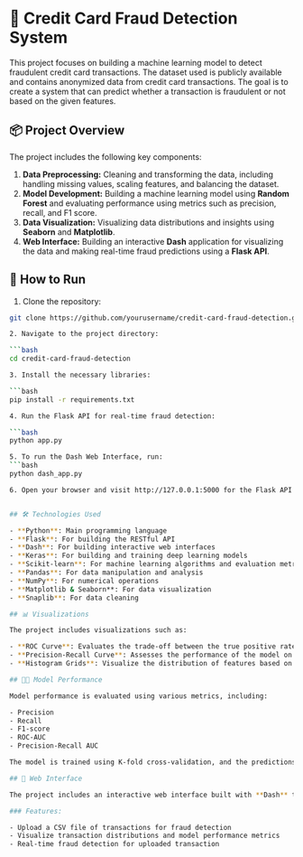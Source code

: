 # 🚀 Credit Card Fraud Detection System

This project focuses on building a machine learning model to detect fraudulent credit card transactions. The dataset used is publicly available and contains anonymized data from credit card transactions. The goal is to create a system that can predict whether a transaction is fraudulent or not based on the given features.

## 📦 Project Overview

The project includes the following key components:
1. **Data Preprocessing:** Cleaning and transforming the data, including handling missing values, scaling features, and balancing the dataset.
2. **Model Development:** Building a machine learning model using **Random Forest** and evaluating performance using metrics such as precision, recall, and F1 score.
3. **Data Visualization:** Visualizing data distributions and insights using **Seaborn** and **Matplotlib**.
4. **Web Interface:** Building an interactive **Dash** application for visualizing the data and making real-time fraud predictions using a **Flask API**.

## 🚀 How to Run

1. Clone the repository:

```bash
git clone https://github.com/yourusername/credit-card-fraud-detection.git

2. Navigate to the project directory:

```bash
cd credit-card-fraud-detection

3. Install the necessary libraries:

```bash
pip install -r requirements.txt

4. Run the Flask API for real-time fraud detection:

```bash
python app.py

5. To run the Dash Web Interface, run:
```bash
python dash_app.py

6. Open your browser and visit http://127.0.0.1:5000 for the Flask API and http://127.0.0.1:8050 for the Dash Web Interface.


## 🛠️ Technologies Used

- **Python**: Main programming language
- **Flask**: For building the RESTful API
- **Dash**: For building interactive web interfaces
- **Keras**: For building and training deep learning models
- **Scikit-learn**: For machine learning algorithms and evaluation metrics
- **Pandas**: For data manipulation and analysis
- **NumPy**: For numerical operations
- **Matplotlib & Seaborn**: For data visualization
- **Snaplib**: For data cleaning

## 📊 Visualizations

The project includes visualizations such as:

- **ROC Curve**: Evaluates the trade-off between the true positive rate and false positive rate.
- **Precision-Recall Curve**: Assesses the performance of the model on imbalanced datasets.
- **Histogram Grids**: Visualize the distribution of features based on fraud vs. normal transactions.

## 🧑‍💻 Model Performance

Model performance is evaluated using various metrics, including:

- Precision
- Recall
- F1-score
- ROC-AUC
- Precision-Recall AUC

The model is trained using K-fold cross-validation, and the predictions are aggregated to improve the reliability of results.

## 🎨 Web Interface

The project includes an interactive web interface built with **Dash** to visualize the dataset and test the fraud detection model on new transactions.

### Features:

- Upload a CSV file of transactions for fraud detection
- Visualize transaction distributions and model performance metrics
- Real-time fraud detection for uploaded transaction
